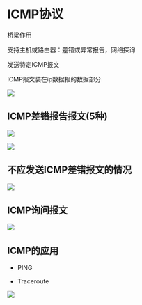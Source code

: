 # ICMP协议 
桥梁作用



支持主机或路由器：差错或异常报告，网络探询

发送特定ICMP报文


ICMP报文装在ip数据报的数据部分


![](https://files.mdnice.com/user/8332/f3879350-5b7b-4baa-a895-710a09c68f32.png)


## ICMP差错报告报文(5种)

![](https://files.mdnice.com/user/8332/c2525555-aae3-4276-9417-c44400a72080.png)



![](https://files.mdnice.com/user/8332/6f38313a-4d61-46ab-8d72-c7fcdf7ad536.png)

## 不应发送ICMP差错报文的情况

![](https://files.mdnice.com/user/8332/335c1c62-3fe6-453c-8981-192621c803aa.png)

## ICMP询问报文

![](https://files.mdnice.com/user/8332/32fc22ff-9387-422f-98c7-e4f1ca090186.png)

## ICMP的应用
- PING

- Traceroute



![](https://files.mdnice.com/user/8332/968014de-8dd3-4369-b3b1-c00937c0f376.png)

